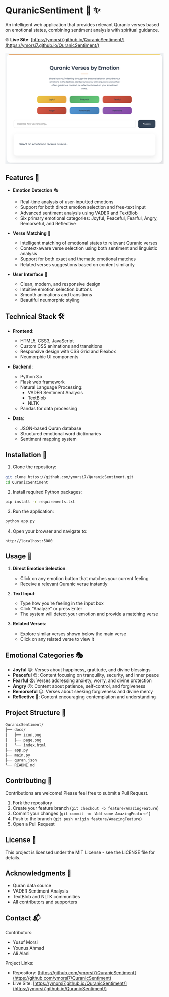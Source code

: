 # QuranicSentiment 🕌 ✨

An intelligent web application that provides relevant Quranic verses based on emotional states, combining sentiment analysis with spiritual guidance.

🌐 **Live Site**: [https://ymorsi7.github.io/QuranicSentiment/](https://ymorsi7.github.io/QuranicSentiment/)

![QuranicSentiment Interface](docs/page.png)

## Features 🌟

- **Emotion Detection** 🎭
  - Real-time analysis of user-inputted emotions
  - Support for both direct emotion selection and free-text input
  - Advanced sentiment analysis using VADER and TextBlob
  - Six primary emotional categories: Joyful, Peaceful, Fearful, Angry, Remorseful, and Reflective

- **Verse Matching** 📖
  - Intelligent matching of emotional states to relevant Quranic verses
  - Context-aware verse selection using both sentiment and linguistic analysis
  - Support for both exact and thematic emotional matches
  - Related verses suggestions based on content similarity

- **User Interface** 💫
  - Clean, modern, and responsive design
  - Intuitive emotion selection buttons
  - Smooth animations and transitions
  - Beautiful neumorphic styling

## Technical Stack 🛠️

- **Frontend**:
  - HTML5, CSS3, JavaScript
  - Custom CSS animations and transitions
  - Responsive design with CSS Grid and Flexbox
  - Neumorphic UI components

- **Backend**:
  - Python 3.x
  - Flask web framework
  - Natural Language Processing:
    - VADER Sentiment Analysis
    - TextBlob
    - NLTK
  - Pandas for data processing

- **Data**:
  - JSON-based Quran database
  - Structured emotional word dictionaries
  - Sentiment mapping system

## Installation 🚀

1. Clone the repository:
```bash
git clone https://github.com/ymorsi7/QuranicSentiment.git
cd QuranicSentiment
```

2. Install required Python packages:
```bash
pip install -r requirements.txt
```

3. Run the application:
```bash
python app.py
```

4. Open your browser and navigate to:
```
http://localhost:5000
```

## Usage 📱

1. **Direct Emotion Selection**:
   - Click on any emotion button that matches your current feeling
   - Receive a relevant Quranic verse instantly

2. **Text Input**:
   - Type how you're feeling in the input box
   - Click "Analyze" or press Enter
   - The system will detect your emotion and provide a matching verse

3. **Related Verses**:
   - Explore similar verses shown below the main verse
   - Click on any related verse to view it

## Emotional Categories 🎭

- **Joyful** 😊: Verses about happiness, gratitude, and divine blessings
- **Peaceful** 😌: Content focusing on tranquility, security, and inner peace
- **Fearful** 😨: Verses addressing anxiety, worry, and divine protection
- **Angry** 😠: Content about patience, self-control, and forgiveness
- **Remorseful** 😔: Verses about seeking forgiveness and divine mercy
- **Reflective** 🤔: Content encouraging contemplation and understanding

## Project Structure 📁

```
QuranicSentiment/
├── docs/
│   ├── icon.png
│   ├── page.png
│   └── index.html
├── app.py
├── main.py
├── quran.json
└── README.md
```

## Contributing 🤝

Contributions are welcome! Please feel free to submit a Pull Request.

1. Fork the repository
2. Create your feature branch (`git checkout -b feature/AmazingFeature`)
3. Commit your changes (`git commit -m 'Add some AmazingFeature'`)
4. Push to the branch (`git push origin feature/AmazingFeature`)
5. Open a Pull Request

## License 📄

This project is licensed under the MIT License - see the LICENSE file for details.

## Acknowledgments 🙏

- Quran data source
- VADER Sentiment Analysis
- TextBlob and NLTK communities
- All contributors and supporters

## Contact 📬

Contributors:
- Yusuf Morsi
- Younus Ahmad
- Ali Alani

Project Links:
- Repository: [https://github.com/ymorsi7/QuranicSentiment](https://github.com/ymorsi7/QuranicSentiment)
- Live Site: [https://ymorsi7.github.io/QuranicSentiment/](https://ymorsi7.github.io/QuranicSentiment/)